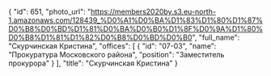 {
    "id": 651,
    "photo_url": "https://members2020by.s3.eu-north-1.amazonaws.com/128439_%D0%A1%D0%BA%D1%83%D1%80%D1%87%D0%B8%D0%BD%D1%81%D0%BA%D0%B0%D1%8F%D0%9A%D1%80%D0%B8%D1%81%D1%82%D0%B8%D0%BD%D0%B0",
    "full_name": "Скурчинская Кристина",
    "offices": [
        {
            "id": "07-03",
            "name": "Прокуратура Московского района",
            "position": "Заместитель прокурора"
        }
    ],
    "title": "Скурчинская Кристина"
}